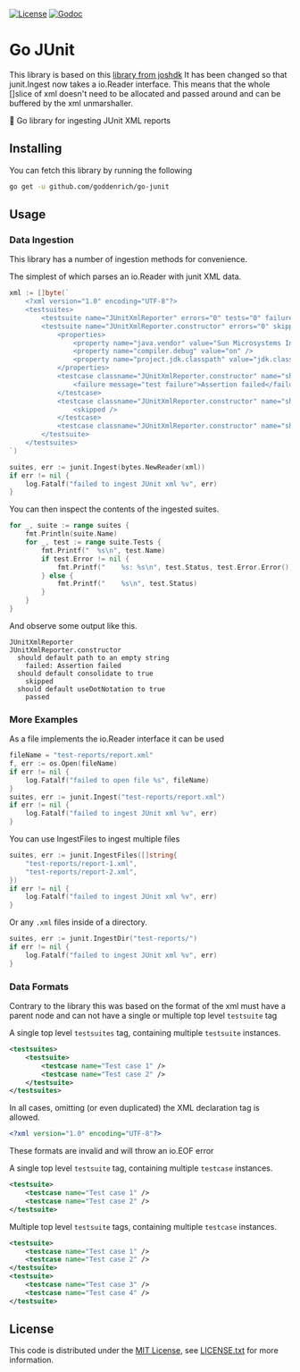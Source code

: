 [![License][license-badge]][license-link]
[![Godoc][godoc-badge]][godoc-link]

# Go JUnit

This library is based on this [library from joshdk](https://github.com/joshdk/go-junit)
It has been changed so that junit.Ingest now takes a io.Reader interface. This means that the whole []slice of xml doesn't need
to be allocated and passed around and can be buffered by the xml unmarshaller.

🐜 Go library for ingesting JUnit XML reports

## Installing

You can fetch this library by running the following

```bash
go get -u github.com/goddenrich/go-junit
```

## Usage

### Data Ingestion

This library has a number of ingestion methods for convenience.

The simplest of which parses an io.Reader with junit XML data.

```go
xml := []byte(`
    <?xml version="1.0" encoding="UTF-8"?>
    <testsuites>
        <testsuite name="JUnitXmlReporter" errors="0" tests="0" failures="0" time="0" timestamp="2013-05-24T10:23:58" />
        <testsuite name="JUnitXmlReporter.constructor" errors="0" skipped="1" tests="3" failures="1" time="0.006" timestamp="2013-05-24T10:23:58">
            <properties>
                <property name="java.vendor" value="Sun Microsystems Inc." />
                <property name="compiler.debug" value="on" />
                <property name="project.jdk.classpath" value="jdk.classpath.1.6" />
            </properties>
            <testcase classname="JUnitXmlReporter.constructor" name="should default path to an empty string" time="0.006">
                <failure message="test failure">Assertion failed</failure>
            </testcase>
            <testcase classname="JUnitXmlReporter.constructor" name="should default consolidate to true" time="0">
                <skipped />
            </testcase>
            <testcase classname="JUnitXmlReporter.constructor" name="should default useDotNotation to true" time="0" />
        </testsuite>
    </testsuites>
`)

suites, err := junit.Ingest(bytes.NewReader(xml))
if err != nil {
    log.Fatalf("failed to ingest JUnit xml %v", err)
}
```

You can then inspect the contents of the ingested suites.

```go
for _, suite := range suites {
    fmt.Println(suite.Name)
    for _, test := range suite.Tests {
        fmt.Printf("  %s\n", test.Name)
        if test.Error != nil {
            fmt.Printf("    %s: %s\n", test.Status, test.Error.Error())
        } else {
            fmt.Printf("    %s\n", test.Status)
        }
    }
}
```

And observe some output like this.

```
JUnitXmlReporter
JUnitXmlReporter.constructor
  should default path to an empty string
    failed: Assertion failed
  should default consolidate to true
    skipped
  should default useDotNotation to true
    passed
```

### More Examples

As a file implements the io.Reader interface it can be used

```go
fileName = "test-reports/report.xml"
f, err := os.Open(fileName)
if err != nil {
    log.Fatalf("failed to open file %s", fileName)
}
suites, err := junit.Ingest("test-reports/report.xml")
if err != nil {
    log.Fatalf("failed to ingest JUnit xml %v", err)
}
```

You can use IngestFiles to ingest multiple files

```go
suites, err := junit.IngestFiles([]string{
    "test-reports/report-1.xml",
    "test-reports/report-2.xml",
})
if err != nil {
    log.Fatalf("failed to ingest JUnit xml %v", err)
}
```

Or any `.xml` files inside of a directory.

```go
suites, err := junit.IngestDir("test-reports/")
if err != nil {
    log.Fatalf("failed to ingest JUnit xml %v", err)
}
```

### Data Formats

Contrary to the library this was based on the format of the xml must have a parent node and can not have a single or multiple top level `testsuite` tag

A single top level `testsuites` tag, containing multiple `testsuite` instances.

```xml
<testsuites>
    <testsuite>
        <testcase name="Test case 1" />
        <testcase name="Test case 2" />
    </testsuite>
</testsuites>
```
In all cases, omitting (or even duplicated) the XML declaration tag is allowed.

```xml
<?xml version="1.0" encoding="UTF-8"?>
```

These formats are invalid and will throw an io.EOF error

A single top level `testsuite` tag, containing multiple `testcase` instances.

```xml
<testsuite>
    <testcase name="Test case 1" />
    <testcase name="Test case 2" />
</testsuite>
```

Multiple top level `testsuite` tags, containing multiple `testcase` instances.

```xml
<testsuite>
    <testcase name="Test case 1" />
    <testcase name="Test case 2" />
</testsuite>
<testsuite>
    <testcase name="Test case 3" />
    <testcase name="Test case 4" />
</testsuite>
```


## License

This code is distributed under the [MIT License][license-link], see [LICENSE.txt][license-file] for more information.

[circleci-badge]:   https://circleci.com/gh/joshdk/go-junit.svg?&style=shield
[circleci-link]:    https://circleci.com/gh/joshdk/go-junit/tree/master
[go-report-badge]:  https://goreportcard.com/badge/github.com/joshdk/go-junit
[go-report-link]:   https://goreportcard.com/report/github.com/joshdk/go-junit
[godoc-badge]:      https://godoc.org/github.com/joshdk/go-junit?status.svg
[godoc-link]:       https://godoc.org/github.com/joshdk/go-junit
[license-badge]:    https://img.shields.io/badge/license-MIT-green.svg
[license-file]:     https://github.com/joshdk/go-junit/blob/master/LICENSE.txt
[license-link]:     https://opensource.org/licenses/MIT
